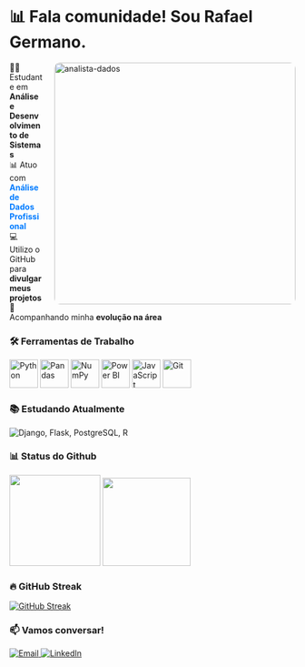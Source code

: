 # <span class="typing-effect">📊 Fala comunidade! Sou Rafael Germano.</span>

<img src="https://media.giphy.com/media/v1.Y2lkPTc5MGI3NjExcW0xY3J6eGJ1a2V4dWx4b2VlY3VqY2RlZzZ2eGJjM2R6dWZ6eCZlcD12MV9pbnRlcm5hbF9naWZfYnlfaWQmY3Q9Zw/qgQUggAC3Pfv687qPC/giphy.gif" alt="analista-dados" width="425px" align="right" style="border-radius: 10px; margin-left: 20px;">

<p align="left">👨‍🎓 Estudante em <strong>Análise e Desenvolvimento de Sistemas</strong><br>
📊 Atuo com <strong style="color: #007bff;">Análise de Dados Profissional</strong><br>
💻 Utilizo o GitHub para <strong>divulgar meus projetos</strong><br>
🚀 Acompanhando minha <strong>evolução na área</strong></p>

### 🛠️ Ferramentas de Trabalho
  
<p>
  <img src="https://cdn.jsdelivr.net/gh/devicons/devicon/icons/python/python-original.svg" width="50" title="Python" />
  <img src="https://cdn.jsdelivr.net/gh/devicons/devicon/icons/pandas/pandas-original.svg" width="50" title="Pandas" />
  <img src="https://cdn.jsdelivr.net/gh/devicons/devicon/icons/numpy/numpy-original.svg" width="50" title="NumPy" />
  <img src="https://upload.wikimedia.org/wikipedia/commons/c/cf/New_Power_BI_Logo.svg" width="50" title="Power BI" />
  <img src="https://cdn.jsdelivr.net/gh/devicons/devicon/icons/javascript/javascript-original.svg" width="50" title="JavaScript" />
  <img src="https://cdn.jsdelivr.net/gh/devicons/devicon/icons/git/git-original.svg" width="50" title="Git" />
</p>

### 📚 Estudando Atualmente

<p>
  <img src="https://skillicons.dev/icons?i=django,flask,postgres,r" title="Django, Flask, PostgreSQL, R" />
</p>

### 📊 Status do Github

<div>
  <img loading="lazy" height="160em" src="https://github-readme-stats.vercel.app/api?username=RafaelGermano05&show_icons=true&theme=tokyonight&rank_icon=github&hide=issues">
  <img loading="lazy" height="155em" src="https://github-readme-stats.vercel.app/api/top-langs/?username=RafaelGermano05&theme=tokyonight&hide_progress=true&show_icons=true">
</div>

### 🔥 GitHub Streak

[![GitHub Streak](https://streak-stats.demolab.com?user=RafaelGermano05&theme=tokyonight&hide_border=true&date_format=j%20M%5B%20Y%5D)](https://git.io/streak-stats)

### 📫 Vamos conversar!

<p>
  <a href="mailto:rgermanovasconcelos@exemplo.com">
    <img src="https://img.shields.io/badge/-Email-%23EA4335?style=flat-square&logo=gmail&logoColor=white" alt="Email">
  </a>
  <a href="www.linkedin.com/in/rafael-germano-9583542a9">
    <img src="https://img.shields.io/badge/-LinkedIn-%230077B5?style=flat-square&logo=linkedin&logoColor=white" alt="LinkedIn">
  </a>
</p>


